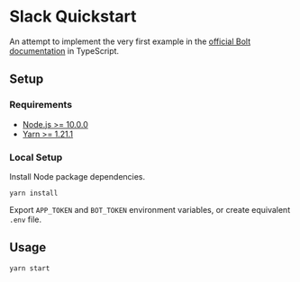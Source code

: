 # Slack Quickstart

An attempt to implement the very first example in the [official Bolt documentation](https://slack.dev/bolt-js/concepts) in TypeScript.

## Setup

### Requirements

* [Node.js >= 10.0.0](https://nodejs.org)
* [Yarn >= 1.21.1](https://yarnpkg.com)

### Local Setup

Install Node package dependencies.

```shell
yarn install
```

Export `APP_TOKEN` and `BOT_TOKEN` environment variables, or create equivalent `.env` file.

## Usage

```
yarn start
```
